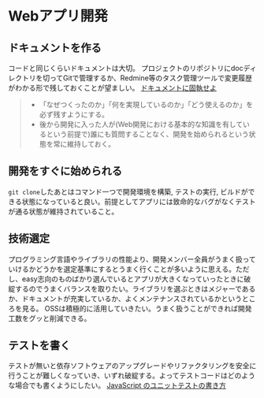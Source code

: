 # Webアプリ開発

## ドキュメントを作る

コードと同じくらいドキュメントは大切。
プロジェクトのリポジトリにdocディレクトリを切ってGitで管理するか、Redmine等のタスク管理ツールで変更履歴がわかる形で残しておくことが望ましい。
[ドキュメントに固執せよ](https://gfngfn.github.io/ja/posts/2022-06-18-be-a-documentation-geek/)

> -   「なぜつくったのか」「何を実現しているのか」「どう使えるのか」を必ず残すようにする。
> -   後から開発に入った人が(Web開発における基本的な知識を有しているという前提で)誰にも質問することなく、開発を始められるという状態を常に維持しておく。

## 開発をすぐに始められる

`git clone`したあとはコマンド一つで開発環境を構築, テストの実行, ビルドができる状態になっていると良い。前提としてアプリには致命的なバグがなくテストが通る状態が維持されていること。

## 技術選定

プログラミング言語やライブラリの性能より、開発メンバー全員がうまく扱っていけるかどうかを選定基準にするとうまく行くことが多いように思える。ただし、easy志向のものばかり選んでいるとアプリが大きくなっていったときに破綻するのでうまくバランスを取りたい。ライブラリを選ぶときはメジャーであるか、ドキュメントが充実しているか、よくメンテナンスされているかというところを見る。
OSSは積極的に活用していきたい。うまく扱うことができれば開発工数をグッと削減できる。

## テストを書く

テストが無いと依存ソフトウェアのアップグレードやリファクタリングを安全に行うことが難しくなっていき、いずれ破綻する。よってテストコードはどのような場合でも書くようにしたい。
[JavaScript のユニットテストの書き方](https://zenn.dev/mizchi/articles/my-test-policy)
